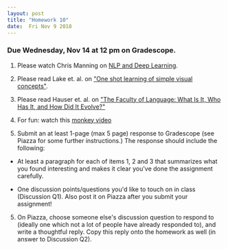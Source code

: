 ```yaml
---
layout: post
title: "Homework 10"
date:  Fri Nov 9 2018
---
```


### Due Wednesday, Nov 14 at 12 pm on Gradescope. 


1. Please watch Chris Manning on [NLP and Deep Learning](https://simons.berkeley.edu/talks/christopher-manning-2017-3-27). 

2. Please read Lake et. al. on ["One shot learning of simple visual concepts"](https://cloudfront.escholarship.org/dist/prd/content/qt4ht821jx/qt4ht821jx.pdf). 

3. Please read Hauser et. al. on ["The Faculty of Language: What Is It, Who Has It, and How Did It Evolve?"](http://science.sciencemag.org/content/298/5598/1569)

4. For fun: watch this [monkey video](https://www.youtube.com/watch?v=meiU6TxysCg)

4. Submit an at least 1-page (max 5 page) response to Gradescope (see Piazza for some further instructions.) The response should include the following:

  - At least a paragraph for each of items 1, 2 and 3 that summarizes what you found interesting and makes it clear you've done the assignment carefully.

  - One discussion points/questions you'd like to touch on in class (Discussion Q1). Also post it on Piazza after you submit your assignment!

5. On Piazza, choose someone else's discussion question to respond to (ideally one which not a lot of people have already responded to), and write a thoughtful reply. Copy this reply onto the homework as well (in answer to Discussion Q2). 

 






